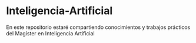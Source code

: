 # Inteligencia-Artificial
En este repositorio estaré compartiendo conocimientos y trabajos prácticos del Magíster en Inteligencia Artificial
